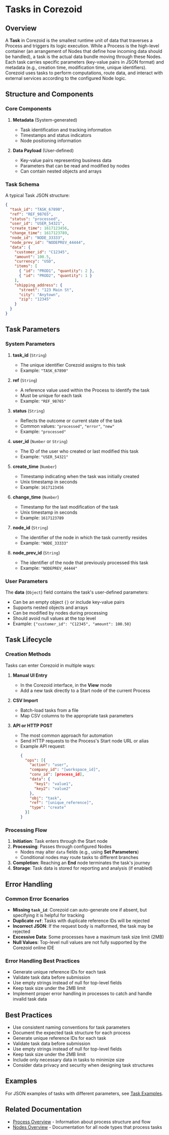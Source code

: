 # Tasks in Corezoid

## Overview

A **Task** in Corezoid is the smallest runtime unit of data that traverses a Process and triggers
its logic execution. While a Process is the high-level container (an arrangement of Nodes that
define how incoming data should be handled), a task is the actual data bundle moving through these
Nodes. Each task carries specific parameters (key-value pairs in JSON format) and metadata (e.g.,
creation time, modification time, unique identifiers). Corezoid uses tasks to perform computations,
route data, and interact with external services according to the configured Node logic.

## Structure and Components

### Core Components

1. **Metadata** (System-generated)

   - Task identification and tracking information
   - Timestamps and status indicators
   - Node positioning information

2. **Data Payload** (User-defined)
   - Key-value pairs representing business data
   - Parameters that can be read and modified by nodes
   - Can contain nested objects and arrays

### Task Schema

A typical Task JSON structure:

```json
{
  "task_id": "TASK_67890",
  "ref": "REF_98765",
  "status": "processed",
  "user_id": "USER_54321",
  "create_time": 1617123456,
  "change_time": 1617123789,
  "node_id": "NODE_33333",
  "node_prev_id": "NODEPREV_44444",
  "data": {
    "customer_id": "C12345",
    "amount": 100.5,
    "currency": "USD",
    "items": [
      { "id": "PROD1", "quantity": 2 },
      { "id": "PROD2", "quantity": 1 }
    ],
    "shipping_address": {
      "street": "123 Main St",
      "city": "Anytown",
      "zip": "12345"
    }
  }
}
```

## Task Parameters

### System Parameters

1. **task_id** (`String`)

   - The unique identifier Corezoid assigns to this task
   - Example: `"TASK_67890"`

2. **ref** (`String`)

   - A reference value used within the Process to identify the task
   - Must be unique for each task
   - Example: `"REF_98765"`

3. **status** (`String`)

   - Reflects the outcome or current state of the task
   - Common values: `"processed"`, `"error"`, `"new"`
   - Example: `"processed"`

4. **user_id** (`Number` or `String`)

   - The ID of the user who created or last modified this task
   - Example: `"USER_54321"`

5. **create_time** (`Number`)

   - Timestamp indicating when the task was initially created
   - Unix timestamp in seconds
   - Example: `1617123456`

6. **change_time** (`Number`)

   - Timestamp for the last modification of the task
   - Unix timestamp in seconds
   - Example: `1617123789`

7. **node_id** (`String`)

   - The identifier of the node in which the task currently resides
   - Example: `"NODE_33333"`

8. **node_prev_id** (`String`)
   - The identifier of the node that previously processed this task
   - Example: `"NODEPREV_44444"`

### User Parameters

The **data** (`Object`) field contains the task's user-defined parameters:

- Can be an empty object `{}` or include key-value pairs
- Supports nested objects and arrays
- Can be modified by nodes during processing
- Should avoid null values at the top level
- Example: `{"customer_id": "C12345", "amount": 100.50}`

## Task Lifecycle

### Creation Methods

Tasks can enter Corezoid in multiple ways:

1. **Manual UI Entry**

   - In the Corezoid interface, in the **View** mode
   - Add a new task directly to a Start node of the current Process

2. **CSV Import**

   - Batch-load tasks from a file
   - Map CSV columns to the appropriate task parameters

3. **API or HTTP POST**
   - The most common approach for automation
   - Send HTTP requests to the Process's Start node URL or alias
   - Example API request:
     ```json
     {
       "ops": [{
         "action": "user",
         "company_id": "[workspace_id]",
         "conv_id": [process_id],
         "data": {
           "key1": "value1",
           "key2": "value2"
         },
         "obj": "task",
         "ref": "[unique_reference]",
         "type": "create"
       }]
     }
     ```

### Processing Flow

1. **Initiation**: Task enters through the Start node
2. **Processing**: Passes through configured Nodes
   - Nodes may alter `data` fields (e.g., using **Set Parameters**)
   - Conditional nodes may route tasks to different branches
3. **Completion**: Reaching an **End** node terminates the task's journey
4. **Storage**: Task data is stored for reporting and analysis (if enabled)

## Error Handling

### Common Error Scenarios

- **Missing `task_id`**: Corezoid can auto-generate one if absent, but specifying it is helpful for
  tracking
- **Duplicate `ref`**: Tasks with duplicate reference IDs will be rejected
- **Incorrect JSON**: If the request body is malformed, the task may be rejected
- **Excessive Data**: Some processes have a maximum task size limit (2MB)
- **Null Values**: Top-level null values are not fully supported by the Corezoid online IDE

### Error Handling Best Practices

- Generate unique reference IDs for each task
- Validate task data before submission
- Use empty strings instead of null for top-level fields
- Keep task size under the 2MB limit
- Implement proper error handling in processes to catch and handle invalid task data

## Best Practices

- Use consistent naming conventions for task parameters
- Document the expected task structure for each process
- Generate unique reference IDs for each task
- Validate task data before submission
- Use empty strings instead of null for top-level fields
- Keep task size under the 2MB limit
- Include only necessary data in tasks to minimize size
- Consider data privacy and security when designing task structures

## Examples

For JSON examples of tasks with different parameters, see [Task Examples](task-examples.md).

## Related Documentation

- [Process Overview](../process/README.md) - Information about process structure and flow
- [Nodes Overview](../nodes/README.md) - Documentation for all node types that process tasks
